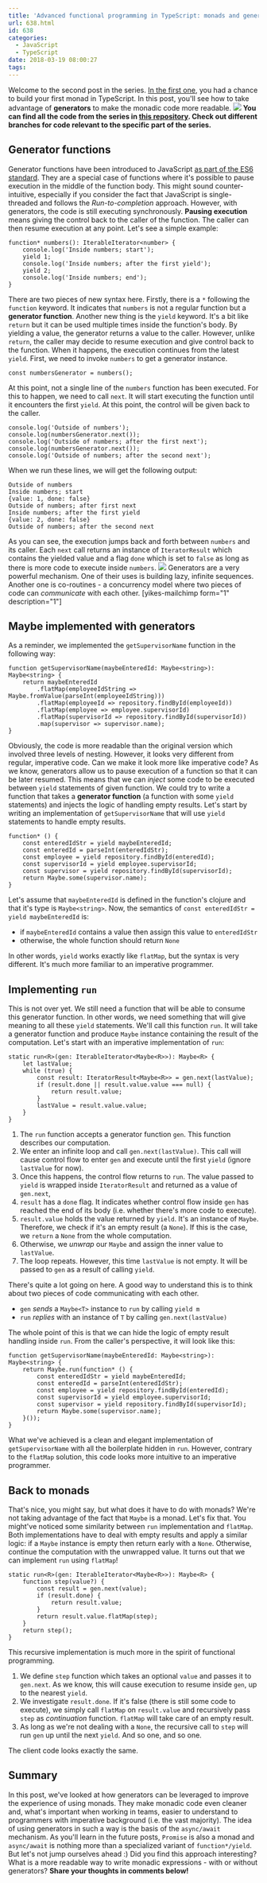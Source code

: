 ```yaml
---
title: 'Advanced functional programming in TypeScript: monads and generators'
url: 638.html
id: 638
categories:
  - JavaScript
  - TypeScript
date: 2018-03-19 08:00:27
tags:
---
```


Welcome to the second post in the series. [In the first one](https://codewithstyle.info/advanced-functional-programming-in-typescript-maybe-monad), you had a chance to build your first monad in TypeScript. In this post, you'll see how to take advantage of **generators** to make the monadic code more readable. ![](/images/2018/03/Monads-part2.png) **You can find all the code from the series in [this repository](https://github.com/miloszpp/typescript-monads). Check out different branches for code relevant to the specific part of the series.**

Generator functions
-------------------

Generator functions have been introduced to JavaScript [as part of the ES6 standard](http://es6-features.org/#GeneratorControlFlow). They are a special case of functions where it's possible to pause execution in the middle of the function body. This might sound counter-intuitive, especially if you consider the fact that JavaScript is single-threaded and follows the _Run-to-completion_ approach. However, with generators, the code is still executing synchronously. **Pausing execution** means giving the control back to the caller of the function. The caller can then resume execution at any point. Let's see a simple example:

    function* numbers(): IterableIterator<number> {
        console.log('Inside numbers; start');
        yield 1;
        console.log('Inside numbers; after the first yield');
        yield 2;
        console.log('Inside numbers; end');
    }
    

There are two pieces of new syntax here. Firstly, there is a `*` following the `function` keyword. It indicates that `numbers` is not a regular function but a **generator function**. Another new thing is the `yield` keyword. It's a bit like `return` but it can be used multiple times inside the function's body. By yielding a value, the generator returns a value to the caller. However, unlike `return`, the caller may decide to resume execution and give control back to the function. When it happens, the execution continues from the latest `yield`. First, we need to invoke `numbers` to get a generator instance.

    const numbersGenerator = numbers();
    

At this point, not a single line of the `numbers` function has been executed. For this to happen, we need to call `next`. It will start executing the function until it encounters the first `yield`. At this point, the control will be given back to the caller.

    console.log('Outside of numbers');
    console.log(numbersGenerator.next());
    console.log('Outside of numbers; after the first next');
    console.log(numbersGenerator.next());
    console.log('Outside of numbers; after the second next');
    

When we run these lines, we will get the following output:

    Outside of numbers
    Inside numbers; start
    {value: 1, done: false}
    Outside of numbers; after first next
    Inside numbers; after the first yield
    {value: 2, done: false}
    Outside of numbers; after the second next
    

As you can see, the execution jumps back and forth between `numbers` and its caller. Each `next` call returns an instance of `IteratorResult` which contains the yielded value and a flag `done` which is set to `false` as long as there is more code to execute inside `numbers`. ![](/images/2018/02/Generators.png) Generators are a very powerful mechanism. One of their uses is building lazy, infinite sequences. Another one is co-routines - a concurrency model where two pieces of code can _communicate_ with each other. \[yikes-mailchimp form="1" description="1"\]

Maybe implemented with generators
---------------------------------

As a reminder, we implemented the `getSupervisorName` function in the following way:

    function getSupervisorName(maybeEnteredId: Maybe<string>): Maybe<string> {
        return maybeEnteredId
            .flatMap(employeeIdString => Maybe.fromValue(parseInt(employeeIdString)))
            .flatMap(employeeId => repository.findById(employeeId))
            .flatMap(employee => employee.supervisorId)
            .flatMap(supervisorId => repository.findById(supervisorId))
            .map(supervisor => supervisor.name);
    }
    

Obviously, the code is more readable than the original version which involved three levels of nesting. However, it looks very different from regular, imperative code. Can we make it look more like imperative code? As we know, generators allow us to pause execution of a function so that it can be later resumed. This means that we can _inject_ some code to be executed between `yield` statements of given function. We could try to write a function that takes a **generator function** (a function with some `yield` statements) and injects the logic of handling empty results. Let's start by writing an implementation of `getSupervisorName` that will use `yield` statements to handle empty results.

    function* () {
        const enteredIdStr = yield maybeEnteredId;
        const enteredId = parseInt(enteredIdStr);
        const employee = yield repository.findById(enteredId);
        const supervisorId = yield employee.supervisorId;
        const supervisor = yield repository.findById(supervisorId);
        return Maybe.some(supervisor.name);
    }
    

Let's assume that `maybeEnteredId` is defined in the function's clojure and that it's type is `Maybe<string>`. Now, the semantics of `const enteredIdStr = yield maybeEnteredId` is:

*   if `maybeEnteredId` contains a value then assign this value to `enteredIdStr`
*   otherwise, the whole function should return `None`

In other words, `yield` works exactly like `flatMap`, but the syntax is very different. It's much more familiar to an imperative programmer.

Implementing `run`
------------------

This is not over yet. We still need a function that will be able to consume this generator function. In other words, we need something that will give meaning to all these `yield` statements. We'll call this function `run`. It will take a generator function and produce `Maybe` instance containing the result of the computation. Let's start with an imperative implementation of `run`:

    static run<R>(gen: IterableIterator<Maybe<R>>): Maybe<R> {
        let lastValue;
        while (true) {
            const result: IteratorResult<Maybe<R>> = gen.next(lastValue);
            if (result.done || result.value.value === null) {
                return result.value;
            }
            lastValue = result.value.value;
        }
    }
    

1.  The `run` function accepts a generator function `gen`. This function describes our computation.
2.  We enter an infinite loop and call `gen.next(lastValue)`. This call will cause control flow to enter `gen` and execute until the first `yield` (ignore `lastValue` for now).
3.  Once this happens, the control flow returns to `run`. The value passed to `yield` is wrapped inside `IteratorResult` and returned as a value of `gen.next`,
4.  `result` has a `done` flag. It indicates whether control flow inside `gen` has reached the end of its body (i.e. whether there's more code to execute).
5.  `result.value` holds the value returned by `yield`. It's an instance of `Maybe`. Therefore, we check if it's an empty result (a `None`). If this is the case, we `return` a `None` from the whole computation.
6.  Otherwise, we _unwrap_ our `Maybe` and assign the inner value to `lastValue`.
7.  The loop repeats. However, this time `lastValue` is not empty. It will be passed to `gen` as a result of calling `yield`.

There's quite a lot going on here. A good way to understand this is to think about two pieces of code communicating with each other.

*   `gen` _sends_ a `Maybe<T>` instance to `run` by calling `yield m`
*   `run` _replies_ with an instance of `T` by calling `gen.next(lastValue)`

The whole point of this is that we can hide the logic of empty result handling inside `run`. From the caller's perspective, it will look like this:

    function getSupervisorName(maybeEnteredId: Maybe<string>): Maybe<string> {
        return Maybe.run(function* () {
            const enteredIdStr = yield maybeEnteredId;
            const enteredId = parseInt(enteredIdStr);
            const employee = yield repository.findById(enteredId);
            const supervisorId = yield employee.supervisorId;
            const supervisor = yield repository.findById(supervisorId);
            return Maybe.some(supervisor.name);
        }());
    }
    

What we've achieved is a clean and elegant implementation of `getSupervisorName` with all the boilerplate hidden in `run`. However, contrary to the `flatMap` solution, this code looks more intuitive to an imperative programmer.

Back to monads
--------------

That's nice, you might say, but what does it have to do with monads? We're not taking advantage of the fact that `Maybe` is a monad. Let's fix that. You might've noticed some similarity between `run` implementation and `flatMap`. Both implementations have to deal with empty results and apply a similar logic: if a `Maybe` instance is empty then return early with a `None`. Otherwise, continue the computation with the unwrapped value. It turns out that we can implement `run` using `flatMap`!

    static run<R>(gen: IterableIterator<Maybe<R>>): Maybe<R> {
        function step(value?) {
            const result = gen.next(value);
            if (result.done) {
                return result.value;
            }
            return result.value.flatMap(step);
        }
        return step();
    }
    

This recursive implementation is much more in the spirit of functional programming.

1.  We define `step` function which takes an optional `value` and passes it to `gen.next`. As we know, this will cause execution to resume inside `gen`, up to the nearest `yield`.
2.  We investigate `result.done`. If it's false (there is still some code to execute), we simply call `flatMap` on `result.value` and recursively pass `step` as _continuation_ function. `flatMap` will take care of an empty result.
3.  As long as we're not dealing with a `None`, the recursive call to `step` will run `gen` up until the next `yield`. And so one, and so one.

The client code looks exactly the same.

Summary
-------

In this post, we've looked at how generators can be leveraged to improve the experience of using monads. They make monadic code even cleaner and, what's important when working in teams, easier to understand to programmers with imperative background (i.e. the vast majority). The idea of using generators in such a way is the basis of the `async/await` mechanism. As you'll learn in the future posts, `Promise` is also a monad and `async/await` is nothing more than a specialized variant of `function*/yield`. But let's not jump ourselves ahead :) Did you find this approach interesting? What is a more readable way to write monadic expressions - with or without generators? **Share your thoughts in comments below!**